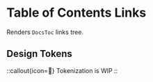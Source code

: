 # Table of Contents Links

Renders `DocsToc` links tree.

## Design Tokens

::callout{icon=🚧}
Tokenization is WIP
::